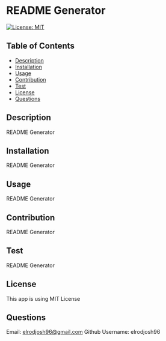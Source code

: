 # README Generator 
[![License: MIT](https://img.shields.io/badge/License-MIT-yellow.svg)](https://opensource.org/licenses/MIT)
## Table of Contents

* [Description](#description)
* [Installation](#installation)
* [Usage](#usage)
* [Contribution](#contribution)
* [Test](#test)
* [License](#license)
* [Questions](#questions)



## Description
README Generator
## Installation
README Generator
## Usage
README Generator
## Contribution
README Generator
## Test 
README Generator
## License
This app is using MIT License
## Questions
Email: 
elrodjosh96@gmail.com
Github Username:
elrodjosh96
